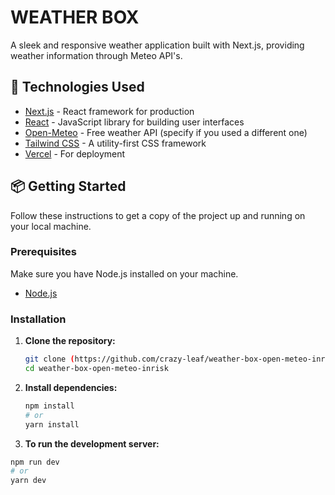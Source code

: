 # WEATHER BOX

A sleek and responsive weather application built with Next.js, providing weather information through Meteo API's.

## 🚀 Technologies Used

* [Next.js](https://nextjs.org/) - React framework for production
* [React](https://react.dev/) - JavaScript library for building user interfaces
* [Open-Meteo](https://open-meteo.com/) - Free weather API (specify if you used a different one)
* [Tailwind CSS](https://tailwindcss.com/) - A utility-first CSS framework
* [Vercel](https://vercel.com/) - For deployment


## 📦 Getting Started

Follow these instructions to get a copy of the project up and running on your local machine.

### Prerequisites

Make sure you have Node.js installed on your machine.

* [Node.js](https://nodejs.org/en/download/)

### Installation

1.  **Clone the repository:**

    ```bash
    git clone (https://github.com/crazy-leaf/weather-box-open-meteo-inrisk.git)
    cd weather-box-open-meteo-inrisk
    ```



2.  **Install dependencies:**

    ```bash
    npm install
    # or
    yarn install
    ```

3. **To run the development server:**

```bash
npm run dev
# or
yarn dev